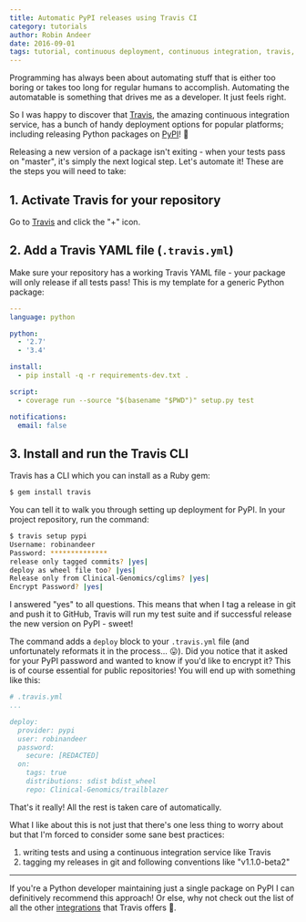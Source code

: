 ```yaml
---
title: Automatic PyPI releases using Travis CI
category: tutorials
author: Robin Andeer
date: 2016-09-01
tags: tutorial, continuous deployment, continuous integration, travis, python, pypi
---
```


Programming has always been about automating stuff that is either too boring or takes too long for regular humans to accomplish. Automating the automatable is something that drives me as a developer. It just feels right.

So I was happy to discover that [Travis][travis], the amazing continuous integration service, has a bunch of handy deployment options for popular platforms; including releasing Python packages on [PyPI][pypi]! 🎉

Releasing a new version of a package isn't exiting - when your tests pass on "master", it's simply the next logical step. Let's automate it! These are the steps you will need to take:

## 1. Activate Travis for your repository

Go to [Travis][travis] and click the "+" icon.

## 2. Add a Travis YAML file (`.travis.yml`)

Make sure your repository has a working Travis YAML file - your package will only release if all tests pass! This is my template for a generic Python package:

```yaml
---
language: python

python:
  - '2.7'
  - '3.4'

install:
  - pip install -q -r requirements-dev.txt .

script:
  - coverage run --source "$(basename "$PWD")" setup.py test

notifications:
  email: false
```

## 3. Install and run the Travis CLI

Travis has a CLI which you can install as a Ruby gem:

```bash
$ gem install travis
```

You can tell it to walk you through setting up deployment for PyPI. In your project repository, run the command:

```bash
$ travis setup pypi
Username: robinandeer
Password: **************
release only tagged commits? |yes|
deploy as wheel file too? |yes|
Release only from Clinical-Genomics/cglims? |yes|
Encrypt Password? |yes|
```

I answered "yes" to all questions. This means that when I tag a release in git and push it to GitHub, Travis will run my test suite and if successful release the new version on PyPI - sweet!

The command adds a `deploy` block to your `.travis.yml` file (and unfortunately reformats it in the process... 😛). Did you notice that it asked for your PyPI password and wanted to know if you'd like to encrypt it? This is of course essential for public repositories! You will end up with something like this:

```yaml
# .travis.yml
...

deploy:
  provider: pypi
  user: robinandeer
  password:
    secure: [REDACTED]
  on:
    tags: true
    distributions: sdist bdist_wheel
    repo: Clinical-Genomics/trailblazer
```

That's it really! All the rest is taken care of automatically.

What I like about this is not just that there's one less thing to worry about but that I'm forced to consider some sane best practices:

1. writing tests and using a continuous integration service like Travis
2. tagging my releases in git and following conventions like "v1.1.0-beta2"

---------------------

If you're a Python developer maintaining just a single package on PyPI I can definitively recommend this approach! Or else, why not check out the list of all the other [integrations][travis-integrations] that Travis offers 🙂.


[travis]: https://travis-ci.org/
[pypi]: https://pypi.python.org/
[travis-integrations]: https://docs.travis-ci.com/user/deployment
